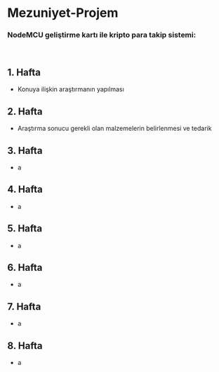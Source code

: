 # Mezuniyet-Projem
<h3>NodeMCU geliştirme kartı ile kripto para takip sistemi: </h3></br>
<h2>1. Hafta</h2>
<ul>
  <li>Konuya ilişkin araştırmanın yapılması</li>
</ul>

<h2>2. Hafta</h2>
<ul>
  <li>Araştırma sonucu gerekli olan malzemelerin belirlenmesi ve tedarik</li>
</ul>
<h2>3. Hafta</h2>
<ul>
  <li>a</li>
</ul>
<h2>4. Hafta</h2>
<ul>
  <li>a</li>
</ul>
<h2>5. Hafta</h2>
<ul>
  <li>a</li>
</ul>
<h2>6. Hafta</h2>
<ul>
  <li>a</li>
</ul>
<h2>7. Hafta</h2>
<ul>
  <li>a</li>
</ul>
<h2>8. Hafta</h2>
<ul>
  <li>a</li>
</ul>
